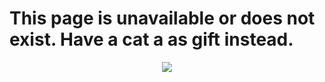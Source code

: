 # **This page is unavailable or does not exist. Have a cat a as gift instead.**
<p align="center">
    <img src="https://static.wixstatic.com/media/2cd43b_89efc2c808b24161a81b0a8f9402e69c~mv2.png/v1/fill/w_166,h_249,q_90/2cd43b_89efc2c808b24161a81b0a8f9402e69c~mv2.png">
</p>
